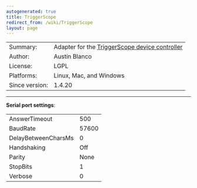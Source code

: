 ```yaml
---
autogenerated: true
title: TriggerScope
redirect_from: /wiki/TriggerScope
layout: page
---
```


|                |                                                                                |
|----------------|--------------------------------------------------------------------------------|
| Summary:       | Adapter for the [TriggerScope device controller](http://www.triggerscope.com/) |
| Author:        | Austin Blanco                                                                  |
| License:       | LGPL                                                                           |
| Platforms:     | Linux, Mac, and Windows                                                        |
| Since version: | 1.4.20                                                                         |

------------------------------------------------------------------------

**Serial port settings**:

|                     |       |
|---------------------|-------|
| AnswerTimeout       | 500   |
| BaudRate            | 57600 |
| DelayBetweenCharsMs | 0     |
| Handshaking         | Off   |
| Parity              | None  |
| StopBits            | 1     |
| Verbose             | 0     |
